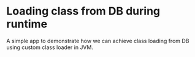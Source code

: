 # Loading class from DB during runtime

A simple app to demonstrate how we can achieve class loading from DB using custom class loader in JVM.
